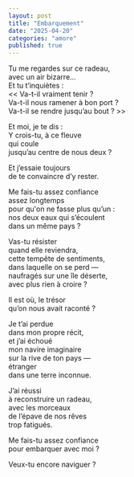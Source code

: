 ```yaml
---
layout: post
title: "Embarquement"
date: "2025-04-20"
categories: "amore"
published: true
---
```


Tu me regardes sur ce radeau,  
avec un air bizarre...  
Et tu t’inquiètes :  
<< Va-t-il vraiment tenir ?  
Va-t-il nous ramener à bon port ?  
Va-t-il se rendre jusqu’au bout ? >>  

Et moi, je te dis :  
Y crois-tu, à ce fleuve  
qui coule  
jusqu’au centre de nous deux ?  

Et j’essaie toujours  
de te convaincre d’y rester.  

Me fais-tu assez confiance  
assez longtemps  
pour qu'on ne fasse plus qu’un :  
nos deux eaux qui s’écoulent  
dans un même pays ?  

Vas-tu résister  
quand elle reviendra,  
cette tempête de sentiments,  
dans laquelle on se perd —  
naufragés sur une île déserte,  
avec plus rien à croire ?  

Il est où, le trésor  
qu’on nous avait raconté ?  

Je t’ai perdue  
dans mon propre récit,  
et j’ai échoué  
mon navire imaginaire  
sur la rive de ton pays —  
étranger  
dans une terre inconnue.  

J’ai réussi  
à reconstruire un radeau,  
avec les morceaux  
de l’épave de nos rêves  
trop fatigués.  

Me fais-tu assez confiance  
pour embarquer avec moi ?  

Veux-tu encore naviguer ?  
